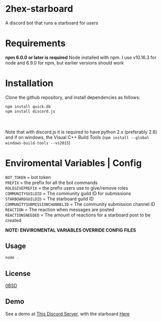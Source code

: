 # 2hex-starboard
A discord bot that runs a starboard for users

# Requirements
**npm 6.0.0 or later is required**
Node installed with npm. I use v10.16.3 for node and 6.9.0 for npm, but earlier versions should work

# Installation
Clone the github repository, and install dependencies as follows:
```bash
npm install quick.db
npm install discord.js
```
<br> <br>
Note that with discord.js it is required to have python 2.x (preferably 2.6) and if on windows, the Visual C++ Build Tools (`npm install --global windows-build-tools --vs2015`)

# Enviromental Variables | Config
`BOT_TOKEN` = bot token<br>
`PREFIX` = the prefix for all the bot commands<br>
`ROLEGIVEPREFIX` = the prefix users use to give/remove roles<br>
`COMMUNITYGUILDID` = The community guild ID for submissions<br>
`STARBOARDGUILDID` = The starboard guild ID<br>
`COMMUNITYSUBMISSIONCHANNELID` = The community submission channel ID<br>
`REACTION` = The reaction when messages are posted<br>
`REACTIONSNEEDED` = The amount of reactions for a starboard post to be created<br>

**NOTE: ENVIROMENTAL VARIABLES OVERRIDE CONFIG FILES**

## Usage
```js
node .
```

## License
[0BSD](https://opensource.org/licenses/0BSD)

## Demo
See a demo at [This Discord Server](http://devarchives.xyz/discord), with the starboard [Here](https://discordapp.com/invite/NnH4zTG)
